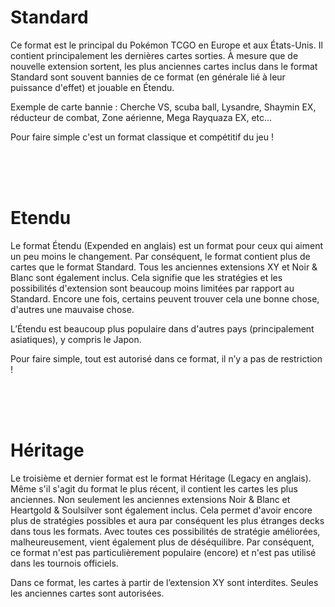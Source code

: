# Standard

Ce format est le principal du Pokémon TCGO en Europe et aux États-Unis.
Il contient principalement les dernières cartes sorties.
À mesure que de nouvelle extension sortent, les plus anciennes cartes inclus dans le format Standard sont souvent bannies de ce format (en générale lié à leur puissance d'effet) et jouable en Étendu.

Exemple de carte bannie :
Cherche VS, scuba ball, Lysandre, Shaymin EX, réducteur de combat, Zone aérienne, Mega Rayquaza EX, etc…

Pour faire simple c'est un format classique et compétitif du jeu ! 



<br><br><br>

# Etendu

Le format Étendu (Expended en anglais) est un format pour ceux qui aiment un peu moins le changement.
Par conséquent, le format contient plus de cartes que le format Standard.
Tous les anciennes extensions XY et Noir & Blanc sont également inclus.
Cela signifie que les stratégies et les possibilités d'extension sont beaucoup moins limitées par rapport au Standard.
Encore une fois, certains peuvent trouver cela une bonne chose, d'autres une mauvaise chose.

L’Étendu est beaucoup plus populaire dans d'autres pays (principalement asiatiques), y compris le Japon.

Pour faire simple, tout est autorisé dans ce format, il n’y a pas de restriction ! 



<br><br><br>

# Héritage

Le troisième et dernier format est le format Héritage (Legacy en anglais).
Même s'il s'agit du format le plus récent, il contient les cartes les plus anciennes.
Non seulement les anciennes extensions Noir & Blanc et Heartgold & Soulsilver sont également inclus.
Cela permet d'avoir encore plus de stratégies possibles et aura par conséquent les plus étranges decks dans tous les formats.
Avec toutes ces possibilités de stratégie améliorées, malheureusement, vient également plus de déséquilibre.
Par conséquent, ce format n'est pas particulièrement populaire (encore) et n'est pas utilisé dans les tournois officiels.

Dans ce format, les cartes à partir de l’extension XY sont interdites. Seules les anciennes cartes sont autorisées.
